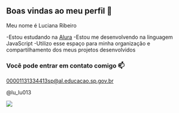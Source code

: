 ## Boas vindas ao meu perfil 💙

Meu nome é Luciana Ribeiro

-Estou estudando na [Alura](https://www,alura.com.br)
-Estou me desenvolvendo na linguagem JavaScript
-Utilizo esse espaço para minha organização e compartilhamento dos meus projetos desenvolvidos

### Você pode entrar em contato comigo 📫

00001131334413sp@al.educacao.sp.gov.br

@lu_lu013

![](https://media.tenor.com/1cw2Ydij5ZoAAAAi/sanrio.gif)
